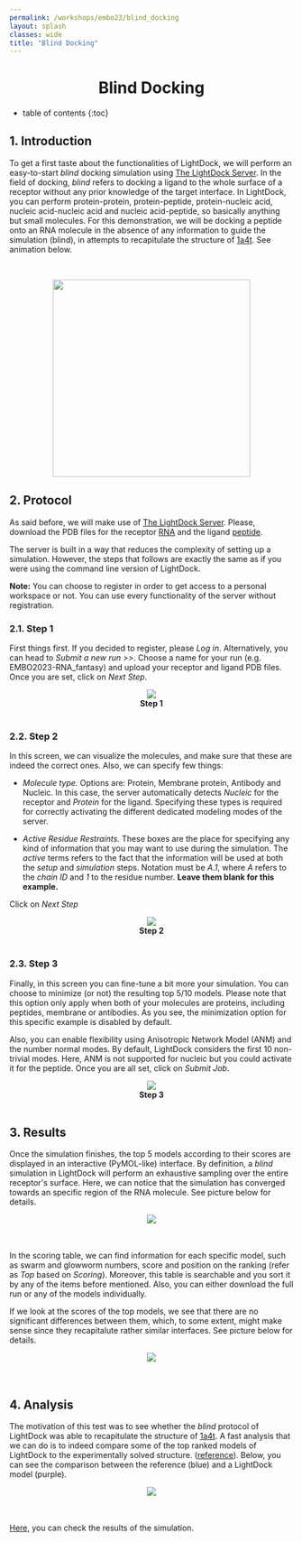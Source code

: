 ```yaml
---
permalink: /workshops/embo23/blind_docking
layout: splash
classes: wide
title: "Blind Docking"
---
```


<center><h1 style="margin-top:40px">Blind Docking</h1></center>


* table of contents
{:toc}


## 1. Introduction

To get a first taste about the functionalities of LightDock, we will perform an easy-to-start *blind* docking simulation using [The LightDock Server](https://server.lightdock.org/). In the field of docking, *blind* refers to docking a ligand to the whole surface of a receptor without any prior knowledge of the target interface. In LightDock, you can perform protein-protein, protein-peptide, protein-nucleic acid, nucleic acid-nucleic acid and nucleic acid-peptide, so basically anything but small molecules. For this demonstration, we will be docking a peptide onto an RNA molecule in the absence of any information to guide the simulation (blind), in attempts to recapitulate the structure of [1a4t](https://www.rcsb.org/structure/1a4t). See animation below.

<br>

<p align="center">
    <img style="height:350px;" src="blind_docking/images/1a4t.gif">
</p>


## 2. Protocol

As said before, we will make use of [The LightDock Server](https://server.lightdock.org/). Please, download the PDB files for the receptor [RNA](data/1a4t_A.pdb) and the ligand [peptide](data/1a4t_B.pdb). 

The server is built in a way that reduces the complexity of setting up a simulation. However, the steps that follows are exactly the same as if you were using the command line version of LightDock.

**Note:** You can choose to register in order to get access to a personal workspace or not. You can use every functionality of the server without registration.

### 2.1. Step 1 

First things first. If you decided to register, please *Log in*. Alternatively, you can head to *Submit a new run >>*. Choose a name for your run (e.g. EMBO2023-RNA_fantasy) and upload your receptor and ligand PDB files. Once you are set, click on *Next Step*.

<center>
    <img src="blind_docking/images/step1.png">
    <br>
    <b>Step 1</b>
    <br><br>
</center>

### 2.2. Step 2

In this screen, we can visualize the molecules, and make sure that these are indeed the correct ones. Also, we can specify few things:

* *Molecule type.* Options are: Protein, Membrane protein, Antibody and Nucleic. In this case, the server automatically detects *Nucleic* for the receptor and *Protein* for the ligand. Specifying these types is required for correctly activating the different dedicated modeling modes of the server.

* *Active Residue Restraints.* These boxes are the place for specifying any kind of information that you may want to use during the simulation. The *active* terms refers to the fact that the information will be used at both the *setup* and *simulation* steps. Notation must be *A.1*, where *A* refers to the *chain ID* and *1* to the residue number. **Leave them blank for this example.**

Click on *Next Step*

<center>
    <img src="blind_docking/images/step2.png">
    <br>
    <b>Step 2</b>
    <br><br>
</center>

### 2.3. Step 3

Finally, in this screen you can fine-tune a bit more your simulation. You can choose to minimize (or not) the resulting top 5/10 models. Please note that this option only apply when both of your molecules are proteins, including peptides, membrane or antibodies. As you see, the minimization option for this specific example is disabled by default.

Also, you can enable flexibility using Anisotropic Network Model (ANM) and the number normal modes. By default, LightDock considers the first 10 non-trivial modes. Here, ANM is not supported for nucleic but you could activate it for the peptide. Once you are all set, click on *Submit Job*.

<center>
    <img src="blind_docking/images/step3.png">
    <br>
    <b>Step 3</b>
    <br><br>
</center>


## 3. Results

Once the simulation finishes, the top 5 models according to their scores are displayed in an interactive (PyMOL-like) interface. By definition, a *blind* simulation in LightDock will perform an exhaustive sampling over the entire receptor's surface. Here, we can notice that the simulation has converged towards an specific region of the RNA molecule. See picture below for details.

<center>
    <img src="blind_docking/images/step4.png">
    <br>
    <br><br>
</center>

In the scoring table, we can find information for each specific model, such as swarm and glowworm numbers, score and position on the ranking (refer as *Top* based on *Scoring*). Moreover, this table is searchable and you sort it by any of the items before mentioned. Also, you can either download the full run or any of the models individually.

If we look at the scores of the top models, we see that there are no significant differences between them, which, to some extent, might make sense since they recapitalute rather similar interfaces. See picture below for details.

<center>
    <img src="blind_docking/images/step5.png">
    <br>
    <br><br>
</center>


## 4. Analysis

The motivation of this test was to see whether the *blind* protocol of LightDock was able to recapitulate the structure of [1a4t](https://www.rcsb.org/structure/1a4t). A fast analysis that we can do is to indeed compare some of the top ranked models of LightDock to the experimentally solved structure. ([reference](data/reference.pdb)). Below, you can see the comparison between the reference (blue) and a LightDock model (purple).

<center>
    <img src="blind_docking/images/results.png">
    <br>
    <br><br>
</center>

[Here](https://server.lightdock.org/job/run/604eb52e5798ae0d011c1f799d801044925775bf612948d2a8b8e62c615b3a51), you can check the results of the simulation.
